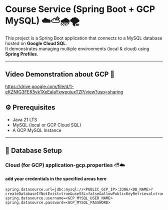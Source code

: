 # Course Service (Spring Boot + GCP MySQL) ☁️⛅🌧️🌪️

This project is a Spring Boot application that connects to a MySQL database hosted on **Google Cloud SQL**.  
It demonstrates managing multiple environments (local & cloud) using **Spring Profiles**.

---

## Video Demonstration about GCP 🥬
https://drive.google.com/file/d/1-eKZNfG3FEK5yk1XeEaIaYxwpqiuxTZP/view?usp=sharing

## ⚙️ Prerequisites
- Java 21 LTS
- MySQL (local or GCP Cloud SQL)
- A GCP MySQL Instance

---


## 📖 Database Setup

### Cloud (for GCP) application-gcp.properties ⛅☁️

#### add your credentials in the specified areas here
```properties
spring.datasource.url=jdbc:mysql://<PUBLIC_GCP_IP>:3306/<DB_NAME>?createDatabaseIfNotExist=true&useSSL=false&allowPublicKeyRetrieval=true
spring.datasource.username=<GCP_MYSQL_USER_NAME>
spring.datasource.password=<GCP_MYSQL_PASSWORD>
